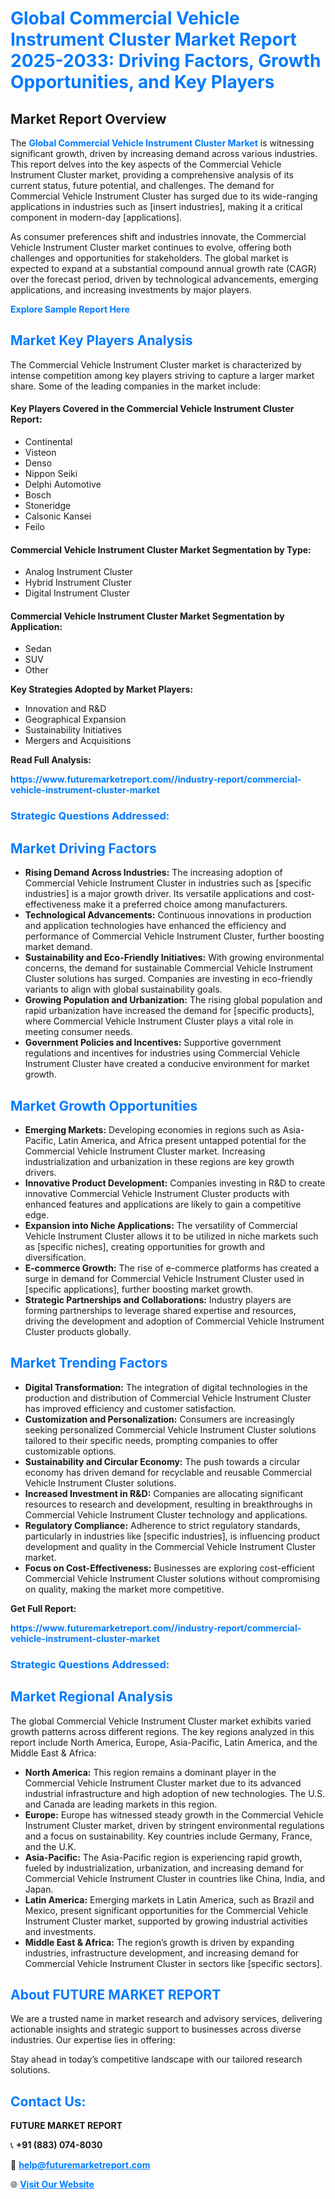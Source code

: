 <h1 style="color: #007BFF;">Global Commercial Vehicle Instrument Cluster Market Report 2025-2033: Driving Factors, Growth Opportunities, and Key Players</h1>

<section id="overview">
<h2>Market Report Overview</h2>
<p>The <a href="https://www.futuremarketreport.com//industry-report/commercial-vehicle-instrument-cluster-market" style="color: #007BFF; text-decoration: none;"><strong>Global Commercial Vehicle Instrument Cluster Market</strong></a> is witnessing significant growth, driven by increasing demand across various industries. This report delves into the key aspects of the Commercial Vehicle Instrument Cluster market, providing a comprehensive analysis of its current status, future potential, and challenges. The demand for Commercial Vehicle Instrument Cluster has surged due to its wide-ranging applications in industries such as [insert industries], making it a critical component in modern-day [applications].</p>
<p>As consumer preferences shift and industries innovate, the Commercial Vehicle Instrument Cluster market continues to evolve, offering both challenges and opportunities for stakeholders. The global market is expected to expand at a substantial compound annual growth rate (CAGR) over the forecast period, driven by technological advancements, emerging applications, and increasing investments by major players.</p>
</section>

<section id="overview">
<p><a href="https://www.futuremarketreport.com//request-sample/reportId=87007" style="color: #007BFF; text-decoration: none;"><strong>Explore Sample Report Here</strong></a></p>
</section>

<section id="key-players">
<h2 style="color: #007BFF;">Market Key Players Analysis</h2>
<p>The Commercial Vehicle Instrument Cluster market is characterized by intense competition among key players striving to capture a larger market share. Some of the leading companies in the market include:</p>
<h4>Key Players Covered in the Commercial Vehicle Instrument Cluster Report:</h4>
<ul><li>Continental</li><li>Visteon</li><li>Denso</li><li>Nippon Seiki</li><li>Delphi Automotive</li><li>Bosch</li><li>Stoneridge</li><li>Calsonic Kansei</li><li>Feilo</li></ul>
<h4>Commercial Vehicle Instrument Cluster Market Segmentation by Type:</h4>
<ul><li>Analog Instrument Cluster</li><li>Hybrid Instrument Cluster</li><li>Digital Instrument Cluster</li></ul>

<h4>Commercial Vehicle Instrument Cluster Market Segmentation by Application:</h4>
<ul><li>Sedan</li><li>SUV</li><li>Other</li></ul>
<p><strong>Key Strategies Adopted by Market Players:</strong></p>
<ul>
<li>Innovation and R&D</li>
<li>Geographical Expansion</li>
<li>Sustainability Initiatives</li>
<li>Mergers and Acquisitions</li>
</ul>
</section>

<section>
<p><strong>Read Full Analysis: </strong></p><a href="https://www.futuremarketreport.com//industry-report/commercial-vehicle-instrument-cluster-market" style="color: #007BFF; text-decoration: none;"><strong>https://www.futuremarketreport.com//industry-report/commercial-vehicle-instrument-cluster-market</strong></a>
<h3 style="color: #007BFF;">Strategic Questions Addressed:</h3>
</section>

<section id="driving-factors">
<h2 style="color: #007BFF;">Market Driving Factors</h2>
<ul>
<li><strong>Rising Demand Across Industries:</strong> The increasing adoption of Commercial Vehicle Instrument Cluster in industries such as [specific industries] is a major growth driver. Its versatile applications and cost-effectiveness make it a preferred choice among manufacturers.</li>
<li><strong>Technological Advancements:</strong> Continuous innovations in production and application technologies have enhanced the efficiency and performance of Commercial Vehicle Instrument Cluster, further boosting market demand.</li>
<li><strong>Sustainability and Eco-Friendly Initiatives:</strong> With growing environmental concerns, the demand for sustainable Commercial Vehicle Instrument Cluster solutions has surged. Companies are investing in eco-friendly variants to align with global sustainability goals.</li>
<li><strong>Growing Population and Urbanization:</strong> The rising global population and rapid urbanization have increased the demand for [specific products], where Commercial Vehicle Instrument Cluster plays a vital role in meeting consumer needs.</li>
<li><strong>Government Policies and Incentives:</strong> Supportive government regulations and incentives for industries using Commercial Vehicle Instrument Cluster have created a conducive environment for market growth.</li>
</ul>
</section>

<section id="growth-opportunities">
<h2 style="color: #007BFF;">Market Growth Opportunities</h2>
<ul>
<li><strong>Emerging Markets:</strong> Developing economies in regions such as Asia-Pacific, Latin America, and Africa present untapped potential for the Commercial Vehicle Instrument Cluster market. Increasing industrialization and urbanization in these regions are key growth drivers.</li>
<li><strong>Innovative Product Development:</strong> Companies investing in R&D to create innovative Commercial Vehicle Instrument Cluster products with enhanced features and applications are likely to gain a competitive edge.</li>
<li><strong>Expansion into Niche Applications:</strong> The versatility of Commercial Vehicle Instrument Cluster allows it to be utilized in niche markets such as [specific niches], creating opportunities for growth and diversification.</li>
<li><strong>E-commerce Growth:</strong> The rise of e-commerce platforms has created a surge in demand for Commercial Vehicle Instrument Cluster used in [specific applications], further boosting market growth.</li>
<li><strong>Strategic Partnerships and Collaborations:</strong> Industry players are forming partnerships to leverage shared expertise and resources, driving the development and adoption of Commercial Vehicle Instrument Cluster products globally.</li>
</ul>
</section>

<section id="trending-factors">
<h2 style="color: #007BFF;">Market Trending Factors</h2>
<ul>
<li><strong>Digital Transformation:</strong> The integration of digital technologies in the production and distribution of Commercial Vehicle Instrument Cluster has improved efficiency and customer satisfaction.</li>
<li><strong>Customization and Personalization:</strong> Consumers are increasingly seeking personalized Commercial Vehicle Instrument Cluster solutions tailored to their specific needs, prompting companies to offer customizable options.</li>
<li><strong>Sustainability and Circular Economy:</strong> The push towards a circular economy has driven demand for recyclable and reusable Commercial Vehicle Instrument Cluster solutions.</li>
<li><strong>Increased Investment in R&D:</strong> Companies are allocating significant resources to research and development, resulting in breakthroughs in Commercial Vehicle Instrument Cluster technology and applications.</li>
<li><strong>Regulatory Compliance:</strong> Adherence to strict regulatory standards, particularly in industries like [specific industries], is influencing product development and quality in the Commercial Vehicle Instrument Cluster market.</li>
<li><strong>Focus on Cost-Effectiveness:</strong> Businesses are exploring cost-efficient Commercial Vehicle Instrument Cluster solutions without compromising on quality, making the market more competitive.</li>
</ul>
</section>

<section>
<p><strong>Get Full Report: </strong></p><a href="https://www.futuremarketreport.com//industry-report/commercial-vehicle-instrument-cluster-market" style="color: #007BFF; text-decoration: none;"><strong>https://www.futuremarketreport.com//industry-report/commercial-vehicle-instrument-cluster-market</strong></a>
<h3 style="color: #007BFF;">Strategic Questions Addressed:</h3>
</section>


<section id="regional-analysis">
<h2 style="color: #007BFF;">Market Regional Analysis</h2>
<p>The global Commercial Vehicle Instrument Cluster market exhibits varied growth patterns across different regions. The key regions analyzed in this report include North America, Europe, Asia-Pacific, Latin America, and the Middle East & Africa:</p>
<ul>
<li><strong>North America:</strong> This region remains a dominant player in the Commercial Vehicle Instrument Cluster market due to its advanced industrial infrastructure and high adoption of new technologies. The U.S. and Canada are leading markets in this region.</li>
<li><strong>Europe:</strong> Europe has witnessed steady growth in the Commercial Vehicle Instrument Cluster market, driven by stringent environmental regulations and a focus on sustainability. Key countries include Germany, France, and the U.K.</li>
<li><strong>Asia-Pacific:</strong> The Asia-Pacific region is experiencing rapid growth, fueled by industrialization, urbanization, and increasing demand for Commercial Vehicle Instrument Cluster in countries like China, India, and Japan.</li>
<li><strong>Latin America:</strong> Emerging markets in Latin America, such as Brazil and Mexico, present significant opportunities for the Commercial Vehicle Instrument Cluster market, supported by growing industrial activities and investments.</li>
<li><strong>Middle East & Africa:</strong> The region’s growth is driven by expanding industries, infrastructure development, and increasing demand for Commercial Vehicle Instrument Cluster in sectors like [specific sectors].</li>
</ul>
</section>

<footer>
<h2 style="color: #007BFF;">About FUTURE MARKET REPORT</h2>
<p>We are a trusted name in market research and advisory services, delivering actionable insights and strategic support to businesses across diverse industries. Our expertise lies in offering:</p>

<p>Stay ahead in today’s competitive landscape with our tailored research solutions.</p>

<h2 style="color: #007BFF;">Contact Us:</h2>
<p><strong>FUTURE MARKET REPORT</strong></p>
<p>📞 <strong>+91 (883) 074-8030</strong></p>
<p>📧 <strong><a href="mailto:help@futuremarketreport.com" style="color: #007BFF;">help@futuremarketreport.com</a></strong></p>
<p>🌐 <strong><a href="https://www.futuremarketreport.com/" style="color: #007BFF;">Visit Our Website</a></strong></p>
</footer>